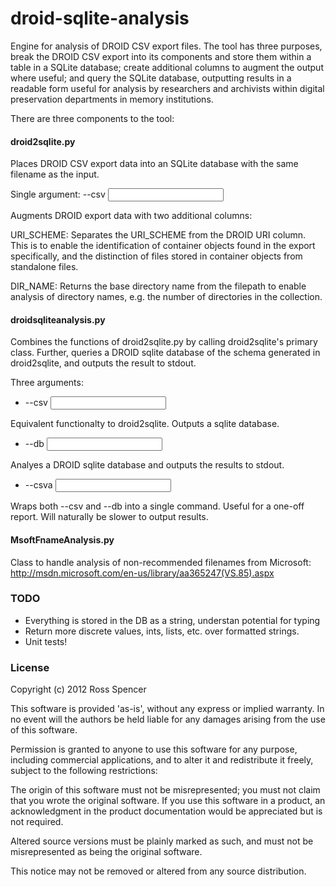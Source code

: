 droid-sqlite-analysis
=====================

Engine for analysis of DROID CSV export files. The tool has three purposes, 
break the DROID CSV export into its components and store them within a table in 
a SQLite database; create additional columns to augment the output where useful;
and query the SQLite database, outputting results in a readable form useful for
analysis by researchers and archivists within digital preservation departments
in memory institutions. 

There are three components to the tool:

#### droid2sqlite.py

Places DROID CSV export data into an SQLite database with the same filename
as the input. 

Single argument: --csv <input filename>

Augments DROID export data with two additional columns:

URI_SCHEME: Separates the URI_SCHEME from the DROID URI column. This is to
enable the identification of container objects found in the export specifically,
and the distinction of files stored in container objects from standalone files. 

DIR_NAME: Returns the base directory name from the filepath to enable
analysis of directory names, e.g. the number of directories in the collection.

#### droidsqliteanalysis.py

Combines the functions of droid2sqlite.py by calling droid2sqlite's primary
class. Further, queries a DROID sqlite database of the schema generated in 
droid2sqlite, and outputs the result to stdout. 

Three arguments:

* --csv <input filename>

Equivalent functionalty to droid2sqlite. Outputs a sqlite database. 

* --db <input filename>

Analyes a DROID sqlite database and outputs the results to stdout.

* --csva <input filename>

Wraps both --csv and --db into a single command. Useful for a one-off report. 
Will naturally be slower to output results. 

#### MsoftFnameAnalysis.py

Class to handle analysis of non-recommended filenames from Microsoft:
http://msdn.microsoft.com/en-us/library/aa365247(VS.85).aspx 

### TODO

* Everything is stored in the DB as a string, understan potential for typing
* Return more discrete values, ints, lists, etc. over formatted strings.
* Unit tests!

### License

Copyright (c) 2012 Ross Spencer

This software is provided 'as-is', without any express or implied warranty. In 
no event will the authors be held liable for any damages arising from the use of 
this software.

Permission is granted to anyone to use this software for any purpose, including 
commercial applications, and to alter it and redistribute it freely, subject to 
the following restrictions:

The origin of this software must not be misrepresented; you must not claim that 
you wrote the original software. If you use this software in a product, an 
acknowledgment in the product documentation would be appreciated but is not 
required.

Altered source versions must be plainly marked as such, and must not be 
misrepresented as being the original software.

This notice may not be removed or altered from any source distribution.
